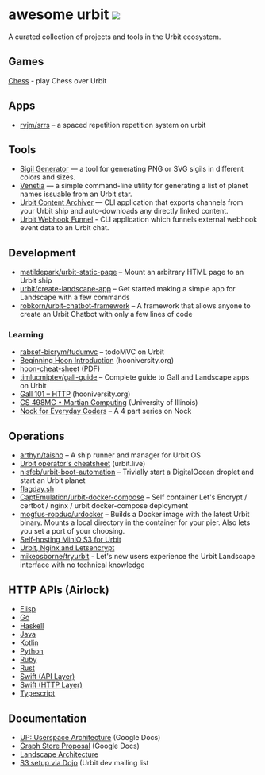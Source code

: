 # awesome urbit [![](https://img.shields.io/badge/~-awesome%20urbit-lightgrey)](https://github.com/urbit/awesome-urbit)
A curated collection of projects and tools in the Urbit ecosystem.

## Games

[Chess](https://sr.ht/~ray/urbit-chess) - play Chess over Urbit

## Apps

- [ryjm/srrs](https://github.com/ryjm/srrs) – a spaced repetition repetition system on urbit

## Tools

- [Sigil Generator](https://sigil.azimuth.network/) — a tool for generating PNG or SVG sigils in different colors and sizes.
- [Venetia](https://github.com/tylershuster/venetia) — a simple command-line utility for generating a list of planet names issuable from an Urbit star.
- [Urbit Content Archiver](https://github.com/robkorn/urbit-content-archiver) — CLI application that exports channels from your Urbit ship and auto-downloads any directly linked content.
- [Urbit Webhook Funnel](https://github.com/robkorn/urbit-webhook-funnel) - CLI application which funnels external webhook event data to an Urbit chat.

## Development

- [matildepark/urbit-static-page](https://github.com/matildepark/urbit-static-page/) – Mount an arbitrary HTML page to an Urbit ship
- [urbit/create-landscape-app](https://github.com/urbit/create-landscape-app) – Get started making a simple app for Landscape with a few commands
- [robkorn/urbit-chatbot-framework](https://github.com/robkorn/urbit-chatbot-framework) – A framework that allows anyone to create an Urbit Chatbot with only a few lines of code

### Learning 

- [rabsef-bicrym/tudumvc](https://github.com/rabsef-bicrym/tudumvc/) – todoMVC on Urbit
- [Beginning Hoon Introduction](https://hooniversity.org/beginning-hoon-introduction-2/) (hooniversity.org)
- [hoon-cheat-sheet](https://storage.googleapis.com/media.urbit.org/docs/hoon-cheat-sheet-2020-07-24.pdf) (PDF)
- [timlucmiptev/gall-guide](https://github.com/timlucmiptev/gall-guide) – Complete guide to Gall and Landscape apps on Urbit
- [Gall 101 – HTTP](https://hooniversity.org/gall-101-http/) (hooniversity.org)
- [CS 498MC • Martian Computing](https://davis68.github.io/martian-computing/) (University of Illinois)
- [Nock for Everyday Coders](https://blog.timlucmiptev.space/part1.html) – A 4 part series on Nock

## Operations

- [arthyn/taisho](https://github.com/arthyn/taisho) – A ship runner and manager for Urbit OS
- [Urbit operator's cheatsheet](https://blog.urbit.live/urbit-operators-cheatsheet/) (urbit.live)
- [nisfeb/urbit-boot-automation](https://github.com/nisfeb/urbit-boot-automation) – Trivially start a DigitalOcean droplet and start an Urbit planet
- [flagday.sh](https://gist.github.com/philipcmonk/8e3d095b9545069237c759cd9aad32c2#file-flagday-sh-L175-L176)
- [CaptEmulation/urbit-docker-compose](https://github.com/CaptEmulation/urbit-docker-compose) – Self container Let's Encrypt / certbot / nginx / urbit docker-compose deployment
- [mogfus-ropduc/urdocker](https://github.com/mogfus-ropduc/urdocker) – Builds a Docker image with the latest Urbit binary. Mounts a local directory in the container for your pier. Also lets you set a port of your choosing.
- [Self-hosting MinIO S3 for Urbit](https://subject.network/posts/free-urbit-s3-minio/)
- [Urbit, Nginx and Letsencrypt](https://subject.network/posts/urbit-nginx-letsencrypt/)
- [mikeosborne/tryurbit](https://github.com/mikeosborne/tryurbit) - Let's new users experience the Urbit Landscape interface with no technical knowledge



## HTTP APIs (Airlock)

- [Elisp](https://github.com/clonex10100/urbit-api.el)
- [Go](https://github.com/cmarcelo/go-urbit)
- [Haskell](https://github.com/bsima/haskell-urbit-api)
- [Java](https://github.com/ynx0/airlock)
- [Kotlin](https://github.com/gilletteonmeheleparim/urbit_http_api)
- [Python](https://github.com/baudtack/urlock-py)
- [Ruby](https://github.com/Zaxonomy/urbit-ruby)
- [Rust](https://github.com/robkorn/rust-urbit-http-api)
- [Swift (API Layer)](https://github.com/dclelland/UrsusAPI)
- [Swift (HTTP Layer)](http://github.com/dclelland/UrsusHTTP)
- [Typescript](https://github.com/tylershuster/urbit)

## Documentation

- [UP: Userspace Architecture](https://docs.google.com/document/d/1hS_UuResG1S4j49_H-aSshoTOROKBnGoJAaRgOipf54/edit) (Google Docs)
- [Graph Store Proposal](https://docs.google.com/document/d/1-Gwfg442kV3cdfG7NnWPEf2TMa3uLUTAKkZD70ALZkE/edit) (Google Docs)
- [Landscape Architecture](https://docs.google.com/document/d/10MnlRo29L7h0rLf6hB3s6l--KeCak3lnAJiZb5osmtY/edit)
- [S3 setup via Dojo](https://groups.google.com/a/urbit.org/g/dev/c/JUE12GFg2C8/m/gMLKsweKCAAJ) (Urbit dev mailing list
